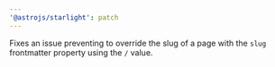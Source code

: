 ```yaml
---
'@astrojs/starlight': patch
---
```


Fixes an issue preventing to override the slug of a page with the `slug` frontmatter property using the `/` value.
